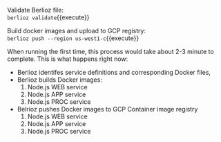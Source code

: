 Validate Berlioz file:  
`berlioz validate`{{execute}}

Build docker images and upload to GCP registry:  
`berlioz push --region us-west1-c`{{execute}}

When running the first time, this process would take about 2-3 minute to complete. This is what happens right now:

* Berlioz identifes service definitions and corresponding Docker files,
* Berlioz builds Docker images:
  1. Node.js WEB service
  2. Node.js APP service
  3. Node.js PROC service
* Belrioz pushes Docker images to GCP Container image registry
  1. Node.js WEB service
  2. Node.js APP service
  3. Node.js PROC service
